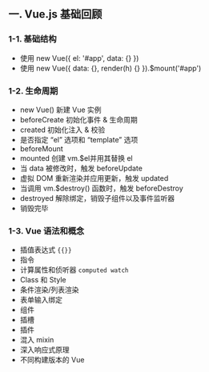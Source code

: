 ## 一. Vue.js 基础回顾

### 1-1. 基础结构

- 使用 new Vue({ el: '#app', data: {} })
- 使用 new Vue({ data: {}, render(h) {} }).$mount('#app')

### 1-2. 生命周期
- new Vue() 新建 Vue 实例
- beforeCreate 初始化事件 & 生命周期
- created 初始化注入 & 校验
- 是否指定 “el” 选项和 “template” 选项
- beforeMount
- mounted 创建 vm.$el并用其替换 el
- 当 data 被修改时，触发 beforeUpdate
- 虚拟 DOM 重新渲染并应用更新，触发 updated
- 当调用 vm.$destroy() 函数时，触发 beforeDestroy
- destroyed 解除绑定，销毁子组件以及事件监听器
- 销毁完毕

### 1-3. Vue 语法和概念
- 插值表达式 `{{}}`
- 指令
- 计算属性和侦听器 `computed watch`
- Class 和 Style
- 条件渲染/列表渲染
- 表单输入绑定
- 组件
- 插槽
- 插件
- 混入 mixin
- 深入响应式原理
- 不同构建版本的 Vue
